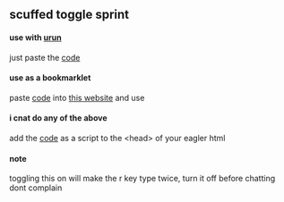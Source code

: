 ## scuffed toggle sprint

#### use with [urun](https://github.com/3kh0/ext-remover?tab=readme-ov-file#urun---bypass-bookmarklet-restrictions-with-ublock)
just paste the [code](https://github.com/dez1023/scuffed-togglesprint/blob/main/togglesprint.js)

#### use as a bookmarklet
paste [code](https://github.com/dez1023/scuffed-togglesprint/blob/main/togglesprint.js) into [this website](https://mrcoles.com/bookmarklet/) and use

#### i cnat do any of the above
add the [code](https://github.com/dez1023/scuffed-togglesprint/blob/main/togglesprint.js) as a script to the \<head> of your eagler html

#### note
toggling this on will make the r key type twice, turn it off before chatting
dont complain

